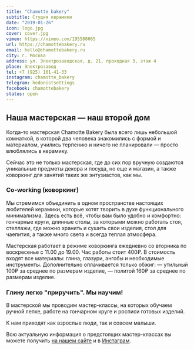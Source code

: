 ```yaml
---
title: "Chamotte bakery"
subtitle: Студия керамики
date: "2019-01-26"
icon: logo.jpg
cover: cover.jpg
vimeo: https://vimeo.com/195588065
url: https://chamottebakery.ru
email: hello@chamottebakery.ru
city: г. Москва
address: ул. Электрозаводская, д. 21, проходная 3, этаж 4
place: Электрозавод
tel: +7 (925) 161-41-33
instagram: chamotte_bakery
telegram: hedonistsettings
facebook: chamottebakery
status: open
---
```


## Наша мастерская — наш второй дом

Когда-то мастерская Chamotte Bakery была всего лишь небольшой комнаткой, в которой два человека знакомились с формой и материалом, учились терпению и ничего не планировали — просто влюблялись в керамику.

Сейчас это не только мастерская, где до сих пор вручную создаются уникальные предметы декора и посуда, но еще и магазин, а также коворкинг для занятий таких же энтузиастов, как мы.

### Co-working (коворкинг)

Мы стремимся объединить в одном пространстве настоящих любителей керамики, которые хотят творить в духе функционального минимализма. Здесь есть всё, чтобы вам было удобно и комфортно: гончарные круги, длинные столы, за которыми можно работать стоя, стеллажи, где можно хранить и сушить свои изделия, стол для чаепития, а также много света и всегда теплая атмосфера.

Мастерская работает в режиме коворкинга ежедневно со вторника по воскресенье с 11.00 до 19.00. Час работы стоит 400₽. В стоимость входят все материалы: глина, глазури, ангобы и необходимые инструменты. Дополнительно оплачивается только обжиг: — утильный 100₽ за среднее по размерам изделие, — политой 160₽ за среднее по размерам изделие.

### Глину легко "приручить". Мы научим!

В мастерской мы проводим мастер-классы, на которых обучаем ручной лепке, работе на гончарном круге и росписи готовых изделий.

К нам приходят как взрослые люди, так и совсем малыши.

Всю актуальную информация о предстоящих мастер-классах вы можете получить [на нашем сайте](http://chamottebakery.ru) и в [Инстаграм](https://www.instagram.com/chamotte_bakery/).


